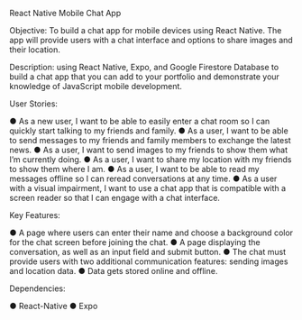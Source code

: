 React Native Mobile Chat App

Objective:
To build a chat app for mobile devices using React Native. The app will
provide users with a chat interface and options to share images and their
location.

Description: 
using React Native, Expo, and Google Firestore Database to build a
chat app that you can add to your portfolio and demonstrate your knowledge of JavaScript mobile
development.

User Stories:

● As a new user, I want to be able to easily enter a chat room so I can quickly start talking to my
friends and family.
● As a user, I want to be able to send messages to my friends and family members to exchange
the latest news.
● As a user, I want to send images to my friends to show them what I’m currently doing.
● As a user, I want to share my location with my friends to show them where I am.
● As a user, I want to be able to read my messages offline so I can reread conversations at any
time.
● As a user with a visual impairment, I want to use a chat app that is compatible with a screen
reader so that I can engage with a chat interface.

Key Features:

● A page where users can enter their name and choose a background color for the chat screen
before joining the chat.
● A page displaying the conversation, as well as an input field and submit button.
● The chat must provide users with two additional communication features: sending images
and location data.
● Data gets stored online and offline.

Dependencies:

● React-Native
● Expo

